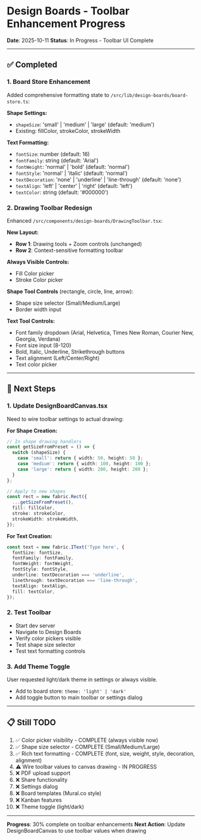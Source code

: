 # Design Boards - Toolbar Enhancement Progress

**Date**: 2025-10-11
**Status**: In Progress - Toolbar UI Complete

---

## ✅ Completed

### 1. Board Store Enhancement
Added comprehensive formatting state to `/src/lib/design-boards/board-store.ts`:

**Shape Settings:**
- `shapeSize`: 'small' | 'medium' | 'large' (default: 'medium')
- Existing: fillColor, strokeColor, strokeWidth

**Text Formatting:**
- `fontSize`: number (default: 16)
- `fontFamily`: string (default: 'Arial')
- `fontWeight`: 'normal' | 'bold' (default: 'normal')
- `fontStyle`: 'normal' | 'italic' (default: 'normal')
- `textDecoration`: 'none' | 'underline' | 'line-through' (default: 'none')
- `textAlign`: 'left' | 'center' | 'right' (default: 'left')
- `textColor`: string (default: '#000000')

### 2. Drawing Toolbar Redesign
Enhanced `/src/components/design-boards/DrawingToolbar.tsx`:

**New Layout:**
- **Row 1**: Drawing tools + Zoom controls (unchanged)
- **Row 2**: Context-sensitive formatting toolbar

**Always Visible Controls:**
- Fill Color picker
- Stroke Color picker

**Shape Tool Controls** (rectangle, circle, line, arrow):
- Shape size selector (Small/Medium/Large)
- Border width input

**Text Tool Controls:**
- Font family dropdown (Arial, Helvetica, Times New Roman, Courier New, Georgia, Verdana)
- Font size input (8-120)
- Bold, Italic, Underline, Strikethrough buttons
- Text alignment (Left/Center/Right)
- Text color picker

---

## 🚧 Next Steps

### 1. Update DesignBoardCanvas.tsx
Need to wire toolbar settings to actual drawing:

**For Shape Creation:**
```typescript
// In shape drawing handlers
const getSizeFromPreset = () => {
  switch (shapeSize) {
    case 'small': return { width: 50, height: 50 };
    case 'medium': return { width: 100, height: 100 };
    case 'large': return { width: 200, height: 200 };
  }
};

// Apply to new shapes
const rect = new fabric.Rect({
  ...getSizeFromPreset(),
  fill: fillColor,
  stroke: strokeColor,
  strokeWidth: strokeWidth,
});
```

**For Text Creation:**
```typescript
const text = new fabric.IText('Type here', {
  fontSize: fontSize,
  fontFamily: fontFamily,
  fontWeight: fontWeight,
  fontStyle: fontStyle,
  underline: textDecoration === 'underline',
  linethrough: textDecoration === 'line-through',
  textAlign: textAlign,
  fill: textColor,
});
```

### 2. Test Toolbar
- Start dev server
- Navigate to Design Boards
- Verify color pickers visible
- Test shape size selector
- Test text formatting controls

### 3. Add Theme Toggle
User requested light/dark theme in settings or always visible.
- Add to board store: `theme: 'light' | 'dark'`
- Add toggle button to main toolbar or settings dialog

---

## 📋 Still TODO

1. ✅ Color picker visibility - COMPLETE (always visible now)
2. ✅ Shape size selector - COMPLETE (Small/Medium/Large)
3. ✅ Rich text formatting - COMPLETE (font, size, weight, style, decoration, alignment)
4. ⚠️ Wire toolbar values to canvas drawing - IN PROGRESS
5. ❌ PDF upload support
6. ❌ Share functionality
7. ❌ Settings dialog
8. ❌ Board templates (Mural.co style)
9. ❌ Kanban features
10. ❌ Theme toggle (light/dark)

---

**Progress**: 30% complete on toolbar enhancements
**Next Action**: Update DesignBoardCanvas to use toolbar values when drawing
